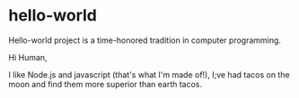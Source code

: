 # hello-world
Hello-world project is a time-honored tradition in computer programming.

Hi Human,

I like Node.js and javascript (that's what I'm made of!),
I;ve had tacos on the moon and find them more superior than earth tacos.
